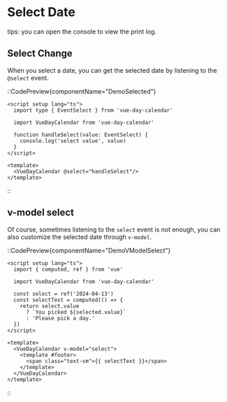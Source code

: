 # Select Date

tips: you can open the console to view the print log.

## Select Change  
When you select a date, you can get the selected date by listening to the `@select` event.

::CodePreview{componentName="DemoSelected"}
```vue
<script setup lang="ts">
  import type { EventSelect } from 'vue-day-calendar'

  import VueDayCalendar from 'vue-day-calendar'

  function handleSelect(value: EventSelect) {
    console.log('select value', value)
  }
</script>

<template>
  <VueDayCalendar @select="handleSelect"/>
</template>
```
::
## v-model select
Of course, sometimes listening to the `select` event is not enough, you can also customize the selected date through `v-model`.

::CodePreview{componentName="DemoVModelSelect"}
```vue
<script setup lang="ts">
  import { computed, ref } from 'vue'

  import VueDayCalendar from 'vue-day-calendar'

  const select = ref('2024-04-13')
  const selectText = computed(() => {
    return select.value
      ? `You picked ${selected.value}`
      : 'Please pick a day.'
  })
</script>

<template>
  <VueDayCalendar v-model="select">
    <template #footer>
      <span class="text-sm">{{ selectText }}</span>
    </template>
  </VueDayCalendar>
</template>
```
::

